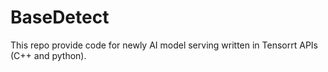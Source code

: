 # BaseDetect
This repo provide code for newly AI model serving written in Tensorrt APIs (C++ and python). 
